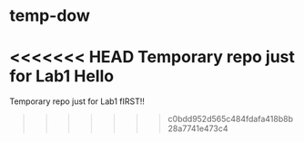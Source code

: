 # temp-dow
<<<<<<< HEAD
Temporary repo just for Lab1
Hello 
=======
Temporary repo just for Lab1 
fIRST!!
>>>>>>> c0bdd952d565c484fdafa418b8b28a7741e473c4
